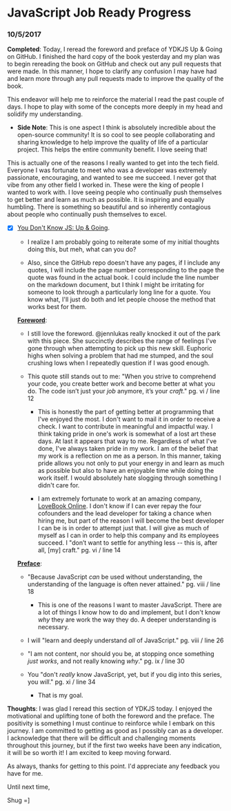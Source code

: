 # JavaScript Job Ready Progress

### 10/5/2017

**Completed**: Today, I reread the foreword and preface of YDKJS Up & Going on GitHub. I finished the hard copy of the book yesterday and my plan was to begin rereading the book on GitHub and check out any pull requests that were made. In this manner, I hope to clarify any confusion I may have had and learn more through any pull requests made to improve the quality of the book.

This endeavor will help me to reinforce the material I read the past couple of days. I hope to play with some of the concepts more deeply in my head and solidify my understanding.

  - **Side Note**: This is one aspect I think is absolutely incredible about the open-source community! It is so cool to see people collaborating and sharing knowledge to help improve the quality of life of a particular project. This helps the entire community benefit. I love seeing that!

  This is actually one of the reasons I really wanted to get into the tech field. Everyone I was fortunate to meet who was a developer was extremely passionate, encouraging, and wanted to see me succeed. I never got that vibe from any other field I worked in. These were the king of people I wanted to work with. I love seeing people who continually push themselves to get better and learn as much as possible. It is inspiring and equally humbling. There is something so beautiful and so inherently contagious about people who continually push themselves to excel.

- [X] [You Don't Know JS: Up & Going](https://github.com/getify/You-Dont-Know-JS/blob/master/up%20&%20going/README.md#you-dont-know-js-up--going).

  - I realize I am probably going to reiterate some of my initial thoughts doing this, but meh, what can you do?

  - Also, since the GitHub repo doesn't have any pages, if I include any quotes, I will include the page number corresponding to the page the quote was found in the actual book. I could include the line number on the markdown document, but I think I might be irritating for someone to look through a particularly long line for a quote. You know what, I'll just do both and let people choose the method that works best for them.

  [**Foreword**](https://github.com/getify/You-Dont-Know-JS/blob/master/up%20%26%20going/foreword.md):

    - I still love the foreword. @jennlukas really knocked it out of the park with this piece. She succinctly describes the range of feelings I've gone through when attempting to pick up this new skill. Euphoric highs when solving a problem that had me stumped, and the soul crushing lows when I repeatedly question if I was good enough.

    - This quote still stands out to me: "When you strive to comprehend your code, you create better work and become better at what you do. The code isn’t just your *job* anymore, it’s your *craft*." pg. vi / line 12

      - This is honestly the part of getting better at programming that I've enjoyed the most. I don't want to mail it in order to receive a check. I want to contribute in meaningful and impactful way. I think taking pride in one's work is somewhat of a lost art these days. At last it appears that way to me. Regardless of what I've done, I've always taken pride in my work. I am of the belief that my work is a reflection on me as a person. In this manner, taking pride allows you not only to put your energy in and learn as much as possible but also to have an enjoyable time while doing the work itself. I would absolutely hate slogging through something I didn't care for.

      - I am extremely fortunate to work at an amazing company, [LoveBook Online](https://lovebookonline.com/). I don't know if I can ever repay the four cofounders and the lead developer for taking a chance when hiring me, but part of the reason I will become the best developer I can be is in order to attempt just that. I will give as much of myself as I can in order to help this company and its employees succeed. I "don’t want to settle for anything less -- this is, after all, [my] craft." pg. vi / line 14

  [**Preface**](https://github.com/getify/You-Dont-Know-JS/blob/master/preface.md):

    - "Because JavaScript *can* be used without understanding, the understanding of the language is often never attained." pg. viii / line 18

      - This is one of the reasons I want to master JavaScript. There are a lot of things I know how to do and implement, but I don't know *why* they are work the way they do. A deeper understanding is necessary.

    - I will "learn and deeply understand *all* of JavaScript." pg. viii / line 26

    - "I am not content, nor should you be, at stopping once something *just works*, and not really knowing *why*." pg. ix / line 30

    - You "don't *really* know JavaScript, yet, but if you dig into this series, you *will*." pg. xi / line 34

      - That is my goal.

**Thoughts**: I was glad I reread this section of YDKJS today. I enjoyed the motivational and uplifting tone of both the foreword and the preface. The positivity is something I must continue to reinforce while I embark on this journey. I am committed to getting as good as I possibly can as a developer. I acknowledge that there will be difficult and challenging moments throughout this journey, but if the first two weeks have been any indication, it will be so worth it! I am excited to keep moving forward.

As always, thanks for getting to this point. I'd appreciate any feedback you have for me.

Until next time,

Shug =]
